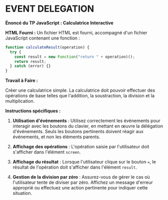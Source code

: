 # EVENT DELEGATION

**Énoncé du TP JavaScript : Calculatrice Interactive**

**HTML Fourni :**
Un fichier HTML est fourni, accompagné d'un fichier JavaScript contenant une fonction :

```javascript
function calculateResult(operation) {
  try {
    const result = new Function("return " + operation)();
    return result;
  } catch (error) {}
}
```

**Travail à Faire :**

Créer une  calculatrice simple. La calculatrice doit pouvoir effectuer des opérations de base telles que l'addition, la soustraction, la division et la multiplication.

**Instructions spécifiques :**

1. **Utilisation d'événements** : Utilisez correctement les événements pour interagir avec les boutons du clavier, en mettant en œuvre la délégation d'événements. Seuls les boutons pertinents doivent réagir aux événements, et non les éléments parents.


2. **Affichage des opérations** : L'opération saisie par l'utilisateur doit s'afficher dans l'élément `screen`.


3. **Affichage du résultat** : Lorsque l'utilisateur clique sur le bouton `=`, le résultat de l'opération doit s'afficher dans l'élément `result`.


4. **Gestion de la division par zéro** : Assurez-vous de gérer le cas où l'utilisateur tente de diviser par zéro. Affichez un message d'erreur approprié ou effectuez une action pertinente pour indiquer cette situation.